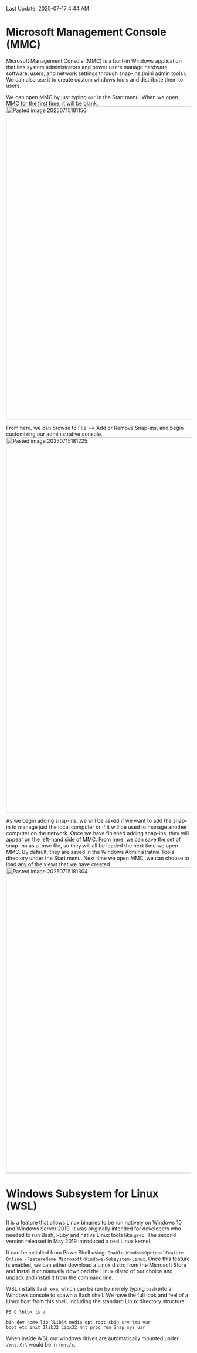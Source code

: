 Last Update: 2025-07-17 4:44 AM
# Microsoft Management Console (MMC)
Microsoft Management Console (MMC) is a built-in Windows application that lets system administrators and power users manage hardware, software, users, and network settings through snap-ins (mini admin tools). We can also use it to create custom windows tools and distribute them to users.

We can open MMC by just typing `mmc` in the Start menu. When we open MMC for the first time, it will be blank.  
<img width="1546" height="854" alt="Pasted image 20250715181156" src="https://github.com/user-attachments/assets/06114648-fb2e-4cc9-a4f2-498c656caa83" />

From here, we can browse to File --> Add or Remove Snap-ins, and begin customizing our administrative console.  
<img width="1348" height="1024" alt="Pasted image 20250715181225" src="https://github.com/user-attachments/assets/4f1786f2-7fca-4d9b-84d5-fa33054c7b0f" />

As we begin adding snap-ins, we will be asked if we want to add the snap-in to manage just the local computer or if it will be used to manage another computer on the network. Once we have finished adding snap-ins, they will appear on the left-hand side of MMC. From here, we can save the set of snap-ins as a .msc file, so they will all be loaded the next time we open MMC. By default, they are saved in the Windows Administrative Tools directory under the Start menu. Next time we open MMC, we can choose to load any of the views that we have created.  
<img width="1361" height="834" alt="Pasted image 20250715181304" src="https://github.com/user-attachments/assets/f3a58f2d-892a-4964-9c8f-c18e8e9088fa" />


# Windows Subsystem for Linux (WSL)
It is a feature that allows Linux binaries to be run natively on Windows 10 and Windows Server 2019. It was originally intended for developers who needed to run Bash, Ruby and native Linux tools like `grep`. The second version released in May 2019 introduced a real Linux kernel.

It can be installed from PowerShell using: `Enable-WindowsOptionalFeature -Online -FeatureName Microsoft-Windows-Subsystem-Linux`. Once this feature is enabled, we can either download a Linux distro from the Microsoft Store and install it or manually download the Linux distro of our choice and unpack and install it from the command line.

WSL installs `Bash.exe`, which can be run by merely typing `bash` into a Windows console to spawn a Bash shell. We have the full look and feel of a Linux host from this shell, including the standard Linux directory structure.
```powershell-session
PS C:\htb> ls /

bin dev home lib lLib64 media opt root sbin srv tmp var
boot etc init 1lib32 Libx32 mnt proc run Snap sys usr
```
When inside WSL our windows drives are automatically mounted under `/mnt`. `C:\` would be in `/mnt/c`.
